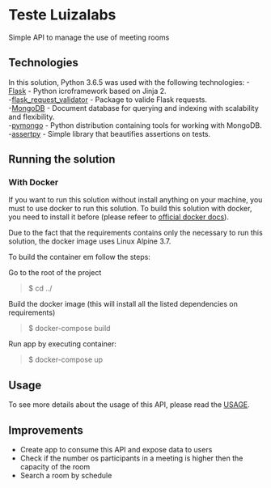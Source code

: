 # Teste Luizalabs

Simple API to manage the use of meeting rooms

## Technologies 

In this solution, Python 3.6.5 was used with the following technologies:
-[Flask](http://flask.pocoo.org/) - Python icroframework based on Jinja 2.  
-[flask_request_validator](https://github.com/d-ganchar/flask_request_validator) - Package to valide Flask requests.  
-[MongoDB](https://www.mongodb.com/) - Document database for querying and indexing with scalability and flexibility.  
-[pymongo](https://api.mongodb.com/python/current/) - Python distribution containing tools for working with MongoDB.  
-[assertpy](https://github.com/ActivisionGameScience/assertpy) - Simple library that beautifies assertions on tests.  


## Running the solution

### With Docker

If you want to run this solution without install anything on your machine, you must to use docker to run this solution. To build this solution with docker, you need to install it before (please refeer to [official docker docs](https://docs.docker.com/install/)).

Due to the fact that the requirements contains only the necessary to run this solution, the docker image uses Linux Alpine 3.7.

To build the container em follow the steps:

Go to the root of the project
>$ cd ../

Build the docker image (this will install all the listed dependencies on requirements)
>$ docker-compose build

Run app by executing container:  
>$ docker-compose up

## Usage
 To see more details about the usage of this API, please read the [USAGE](USAGE.md).


## Improvements

- Create app to consume this API and expose data to users
- Check if the number os participants in a meeting is higher then the capacity of the room
- Search a room by schedule



